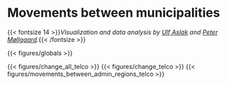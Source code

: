 # **Movements between municipalities**
{{< fontsize 14 >}}*Visualization and data analysis by [Ulf Aslak](mailto:ulfaslak@gmail.com) and [Peter Møllgaard](mailto:peter-em@hotmail.com).*{{< /fontsize >}}

{{< figures/globals >}}

<!-- {{< vspace 20 >}} -->


{{< figures/change_all_telco >}}
{{< figures/change_telco >}}
{{< figures/movements_between_admin_regions_telco >}}

